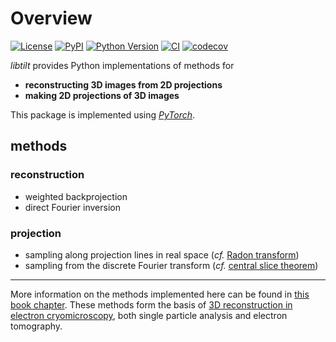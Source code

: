 # Overview

[![License](https://img.shields.io/pypi/l/libtilt.svg?color=green)](https://github.com/alisterburt/libtilt/raw/main/LICENSE)
[![PyPI](https://img.shields.io/pypi/v/libtilt.svg?color=green)](https://pypi.org/project/libtilt)
[![Python Version](https://img.shields.io/pypi/pyversions/libtilt.svg?color=green)](https://python.org)
[![CI](https://github.com/alisterburt/libtilt/actions/workflows/ci.yml/badge.svg)](https://github.com/alisterburt/libtilt/actions/workflows/ci.yml)
[![codecov](https://codecov.io/gh/alisterburt/libtilt/branch/main/graph/badge.svg)](https://codecov.io/gh/alisterburt/libtilt)

*libtilt* provides Python implementations of methods for 

- **reconstructing 3D images from 2D projections** 
- **making 2D projections of 3D images**

This package is implemented using [*PyTorch*](https://pytorch.org/).

## methods

### reconstruction

- weighted backprojection
- direct Fourier inversion

### projection

- sampling along projection lines in real space 
(*cf.* [Radon transform](https://en.wikipedia.org/wiki/Radon_transform))
- sampling from the discrete Fourier transform
(*cf.* [central slice theorem](https://en.wikipedia.org/wiki/Projection-slice_theorem))

--- 

More information on the methods implemented here can be found 
in [this book chapter](https://link.springer.com/chapter/10.1007/978-1-4757-2163-8_5).
These methods form the basis of 
[3D reconstruction in electron cryomicroscopy](https://academic.oup.com/jmicro/article/65/1/57/2579723), 
both single particle analysis and electron tomography. 



